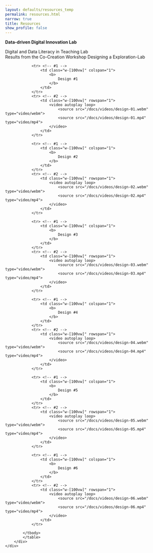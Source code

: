 ```yaml
---
layout: defaults/resources_temp
permalink: resources.html
narrow: true
title: Resources
show_profile: false
---
```


<html>
<head>
	<style>
	.revcap {
	display: inline-block;
	text-transform: uppercase;
	-webkit-transform: rotateY(180deg);
	-moz-transform: rotateY(180deg);
	-ms-transform: rotateY(180deg);
	transform: rotateY(180deg);
	}
	</style>
</head>

<body>

<p>
	<b>
		Data-driven Digital Innovation Lab
	</b>
</p>
<p>
	Digital and Data Literacy in Teaching Lab <br>
	Results from the Co-Creation Workshop Designing a Exploration-Lab
</p>

<div class="container w-[100vw]">
  	<div class="row w-[100vw]">
    	<div class="col-12 w-[100vw]">
			<table class="table table-image table-responsive w-[100vw]">
			<tbody>

				<tr> <!-- #1 -->
					<td class="w-[100vw]" colspan="1">
						<b>
							Design #1
						</b>
					</td>
				</tr> 
				<tr> <!-- #2 -->
					<td class="w-[100vw]" rowspan="1">
						<video autoplay loop>
							<source src="/docs/videos/design-01.webm" type="video/webm">
							<source src="/docs/videos/design-01.mp4" type="video/mp4">
						</video>
					</td>
				</tr>

				<tr> <!-- #1 -->
					<td class="w-[100vw]" colspan="1">
						<b>
							Design #2
						</b>
					</td>
				</tr> 
				<tr> <!-- #2 -->
					<td class="w-[100vw]" rowspan="1">
						<video autoplay loop>
							<source src="/docs/videos/design-02.webm" type="video/webm">
							<source src="/docs/videos/design-02.mp4" type="video/mp4">
						</video>
					</td>
				</tr>
				
				<tr> <!-- #1 -->
					<td class="w-[100vw]" colspan="1">
						<b>
							Design #3
						</b>
					</td>
				</tr> 
				<tr> <!-- #2 -->
					<td class="w-[100vw]" rowspan="1">
						<video autoplay loop>
							<source src="/docs/videos/design-03.webm" type="video/webm">
							<source src="/docs/videos/design-03.mp4" type="video/mp4">
						</video>
					</td>
				</tr>
				
				<tr> <!-- #1 -->
					<td class="w-[100vw]" colspan="1">
						<b>
							Design #4
						</b>
					</td>
				</tr> 
				<tr> <!-- #2 -->
					<td class="w-[100vw]" rowspan="1">
						<video autoplay loop>
							<source src="/docs/videos/design-04.webm" type="video/webm">
							<source src="/docs/videos/design-04.mp4" type="video/mp4">
						</video>
					</td>
				</tr>
				
				<tr> <!-- #1 -->
					<td class="w-[100vw]" colspan="1">
						<b>
							Design #5
						</b>
					</td>
				</tr> 
				<tr> <!-- #2 -->
					<td class="w-[100vw]" rowspan="1">
						<video autoplay loop>
							<source src="/docs/videos/design-05.webm" type="video/webm">
							<source src="/docs/videos/design-05.mp4" type="video/mp4">
						</video>
					</td>
				</tr>
				
				<tr> <!-- #1 -->
					<td class="w-[100vw]" colspan="1">
						<b>
							Design #6
						</b>
					</td>
				</tr> 
				<tr> <!-- #2 -->
					<td class="w-[100vw]" rowspan="1">
						<video autoplay loop>
							<source src="/docs/videos/design-06.webm" type="video/webm">
							<source src="/docs/videos/design-06.mp4" type="video/mp4">
						</video>
					</td>
				</tr>
				
			</tbody>
			</table>   
		</div>
	</div>
</div>

</body>
